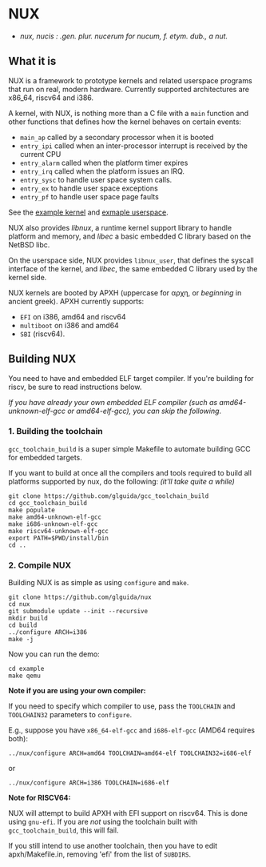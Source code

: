 # NUX
* _nux, nucis : .gen. plur. nucerum for nucum, f. etym. dub., a nut._

## What it is
NUX is a framework to prototype kernels and related userspace programs that run on real, modern hardware.
Currently supported architectures are x86_64, riscv64 and i386.

A kernel, with NUX, is nothing more than a C file with a `main` function and other functions
that defines how the kernel behaves on certain events:

- `main_ap` called by a secondary processor when it is booted
- `entry_ipi` called when an inter-processor interrupt is received by the current CPU
- `entry_alarm` called when the platform timer expires
- `entry_irq` called when the platform issues an IRQ.
- `entry_sysc` to handle user space system calls.
- `entry_ex` to handle user space exceptions
- `entry_pf` to handle user space page faults

See the [example kernel](https://github.com/glguida/nux/blob/main/example/kern/main.c) and
[exmaple userspace](https://github.com/glguida/nux/blob/main/example/user/main.c).

NUX also provides _libnux_, a runtime kernel support library to handle platform and memory,
and _libec_ a basic embedded C library based on the NetBSD libc.

On the userspace side, NUX provides `libnux_user`, that defines the syscall interface of the kernel,
and _libec_, the same embedded C library used by the kernel side.

NUX kernels are booted by APXH (uppercase for αρχη, or _beginning_ in ancient greek).
APXH currently supports:
- `EFI` on i386, amd64 and riscv64
- `multiboot` on i386 and amd64
- `SBI` (riscv64).

## Building NUX

You need to have and embedded ELF target compiler. If you're building for riscv, be sure to read instructions
below.

_If you have already your own embedded ELF compiler (such as amd64-unknown-elf-gcc or amd64-elf-gcc), you
can skip the following_.

### 1. Building the toolchain

`gcc_toolchain_build` is a super simple Makefile to automate building GCC for embedded targets.

If you want to build at once all the compilers and tools required to build all platforms supported by nux,
do the following: _(it'll take quite a while)_

```
git clone https://github.com/glguida/gcc_toolchain_build
cd gcc_toolchain_build
make populate
make amd64-unknown-elf-gcc
make i686-unknown-elf-gcc
make riscv64-unknown-elf-gcc
export PATH=$PWD/install/bin
cd ..
```

### 2. Compile NUX

Building NUX is as simple as using `configure` and `make`.

```
git clone https://github.com/glguida/nux
cd nux
git submodule update --init --recursive
mkdir build
cd build
../configure ARCH=i386
make -j
````

Now you can run the demo:

```
cd example
make qemu
```

**Note if you are using your own compiler:**

If you need to specify which compiler to use, pass the `TOOLCHAIN` and `TOOLCHAIN32` parameters to
`configure`.

E.g., suppose you have `x86_64-elf-gcc` and `i686-elf-gcc` (AMD64 requires both):

```
../nux/configure ARCH=amd64 TOOLCHAIN=amd64-elf TOOLCHAIN32=i686-elf
```

or

```
../nux/configure ARCH=i386 TOOLCHAIN=i686-elf
```

**Note for RISCV64:**

NUX will attempt to build APXH with EFI support on riscv64. This is done using `gnu-efi`.
If you are _not_ using the toolchain built with `gcc_toolchain_build`, this will fail.

If you still intend to use another toolchain, then you have to edit apxh/Makefile.in,
removing 'efi' from the list of `SUBDIRS`.

